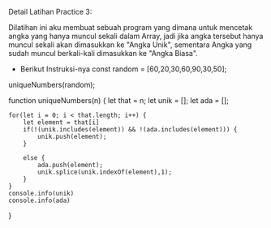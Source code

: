 Detail Latihan Practice 3:

Dilatihan ini aku membuat sebuah program yang dimana untuk mencetak angka yang hanya muncul sekali dalam Array, jadi jika angka tersebut hanya muncul sekali akan dimasukkan ke "Angka Unik", sementara Angka yang sudah muncul berkali-kali dimasukkan ke "Angka Biasa".

- Berikut Instruksi-nya
const random = [60,20,30,60,90,30,50];

uniqueNumbers(random);

function uniqueNumbers(n) {
    let that = n;
    let unik = [];
    let ada = [];

    for(let i = 0; i < that.length; i++) {
        let element = that[i]
        if(!(unik.includes(element)) && !(ada.includes(element))) {
            unik.push(element);
        }

        else {
            ada.push(element);
            unik.splice(unik.indexOf(element),1);
        }
    }
    console.info(unik)
    console.info(ada)
}